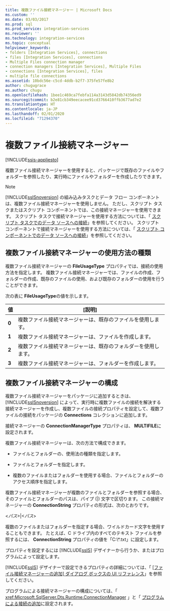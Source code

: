 ```yaml
---
title: 複数ファイル接続マネージャー | Microsoft Docs
ms.custom: ''
ms.date: 03/03/2017
ms.prod: sql
ms.prod_service: integration-services
ms.reviewer: ''
ms.technology: integration-services
ms.topic: conceptual
helpviewer_keywords:
- folders [Integration Services], connections
- files [Integration Services], connections
- Multiple Files connection manager
- connection managers [Integration Services], Multiple Files
- connections [Integration Services], files
- multiple file connections
ms.assetid: 10bdc56e-c5cd-4ddb-b2f7-375fe57fe8b2
author: chugugrace
ms.author: chugu
ms.openlocfilehash: 1bee1c469ca7febfa114a3143d5842db74356ed9
ms.sourcegitcommit: b2e81cb349eecacee91cd3766410ffb3677ad7e2
ms.translationtype: HT
ms.contentlocale: ja-JP
ms.lasthandoff: 02/01/2020
ms.locfileid: "71294370"
---
```

# <a name="multiple-files-connection-manager"></a>複数ファイル接続マネージャー

[!INCLUDE[ssis-appliesto](../../includes/ssis-appliesto-ssvrpluslinux-asdb-asdw-xxx.md)]


  複数ファイル接続マネージャーを使用すると、パッケージで既存のファイルやフォルダーを参照したり、実行時にファイルやフォルダーを作成したりできます。  
  
> [!NOTE]  
>  [!INCLUDE[ssISnoversion](../../includes/ssisnoversion-md.md)] の組み込みタスクとデータ フロー コンポーネントは、複数ファイル接続マネージャーを使用しません。 ただし、スクリプト タスクまたはスクリプト コンポーネントでは、この接続マネージャーを使用できます。 スクリプト タスクで接続マネージャーを使用する方法については、「 [スクリプト タスクでのデータ ソースへの接続](../../integration-services/extending-packages-scripting/task/connecting-to-data-sources-in-the-script-task.md)」を参照してください。 スクリプト コンポーネントで接続マネージャーを使用する方法については、「 [スクリプト コンポーネントでのデータ ソースへの接続](../../integration-services/extending-packages-scripting/data-flow-script-component/connecting-to-data-sources-in-the-script-component.md)」を参照してください。  
  
## <a name="usage-types-of-the-multiple-files-connection-manager"></a>複数ファイル接続マネージャーの使用方法の種類  
 複数ファイル接続マネージャーの **FileUsageType** プロパティでは、接続の使用方法を指定します。 複数ファイル接続マネージャーでは、ファイルの作成、フォルダーの作成、既存のファイルの使用、および既存のフォルダーの使用を行うことができます。  
  
 次の表に **FileUsageType**の値を示します。  
  
|値|[説明]|  
|-----------|-----------------|  
|**0**|複数ファイル接続マネージャーは、既存のファイルを使用します。|  
|**1**|複数ファイル接続マネージャーは、ファイルを作成します。|  
|**2**|複数ファイル接続マネージャーは、既存のフォルダーを使用します。|  
|**3**|複数ファイル接続マネージャーは、フォルダーを作成します。|  
  
## <a name="configuration-of-the-multiple-files-connection-manager"></a>複数ファイル接続マネージャーの構成  
 複数ファイル接続マネージャーをパッケージに追加するときは、 [!INCLUDE[ssISnoversion](../../includes/ssisnoversion-md.md)] によって、実行時に複数ファイルの接続を解決する接続マネージャーを作成し、複数ファイルの接続プロパティを設定して、複数ファイルの接続をパッケージの **Connections** コレクションに追加します。  
  
 接続マネージャーの **ConnectionManagerType** プロパティは、 **MULTIFILE**に設定されます。  
  
 複数ファイル接続マネージャーは、次の方法で構成できます。  
  
-   ファイルとフォルダーの、使用法の種類を指定します。  
  
-   ファイルとフォルダーを指定します。  
  
-   複数のファイルまたはフォルダーを使用する場合、ファイルとフォルダーのアクセス順序を指定します。  
  
 複数ファイル接続マネージャーが複数のファイルとフォルダーを参照する場合、そのファイルとフォルダーのパスは、パイプ (|) 文字で区切ります。 この接続マネージャーの **ConnectionString** プロパティの形式は、次のとおりです。  
  
 \<*パス*>|\<*パス*>  
  
 複数のファイルまたはフォルダーを指定する場合、ワイルドカード文字を使用することもできます。 たとえば、C ドライブ内のすべてのテキスト ファイルを参照するには、 **ConnectionString** プロパティの値を「C:\\\*.txt」に設定します。  
  
 プロパティを設定するには [!INCLUDE[ssIS](../../includes/ssis-md.md)] デザイナーから行うか、またはプログラムによって設定します。  
  
 [!INCLUDE[ssIS](../../includes/ssis-md.md)] デザイナーで設定できるプロパティの詳細については、「 [[ファイル接続マネージャーの追加] ダイアログ ボックスの UI リファレンス](../../integration-services/connection-manager/add-file-connection-manager-dialog-box-ui-reference.md)」を参照してください。  
  
 プログラムによる接続マネージャーの構成については、「 <xref:Microsoft.SqlServer.Dts.Runtime.ConnectionManager> 」と「 [プログラムによる接続の追加](../../integration-services/building-packages-programmatically/adding-connections-programmatically.md)に設定されます。  
  
  
